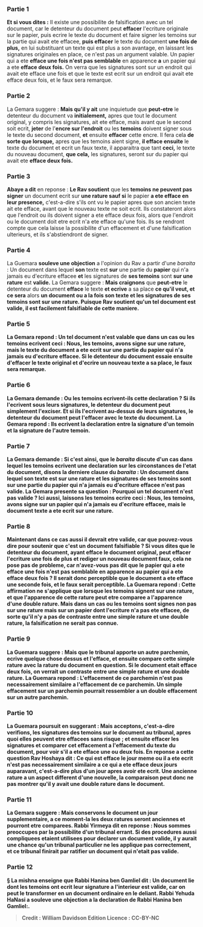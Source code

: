 
### Partie 1
<b>Et si vous dites :</b> Il existe une possibilite de falsification avec un tel document, car le detenteur du document peut <b>effacer</b> l'ecriture originale sur le papier, puis ecrire le texte du document et faire signer les temoins sur la partie qui avait ete effacee, <b>puis effacer</b> le texte du document <b>une fois de plus,</b> en lui substituant un texte qui est plus a son avantage, en laissant les signatures originales en place, ce n'est pas un argument valable. Un papier qui a ete <b>efface une fois n'est pas semblable</b> en apparence <b>a</b> un papier qui a ete <b>efface deux fois.</b> On verra que les signatures sont sur un endroit qui avait ete efface une fois et que le texte est ecrit sur un endroit qui avait ete efface deux fois, et le faux sera remarque.

### Partie 2
La Gemara suggere : <b>Mais qu'il y ait</b> une inquietude</b> que <b>peut-etre</b> le detenteur du document va <b>initialement,</b> apres que tout le document original, y compris les signatures, ait ete efface, mais avant que le second soit ecrit, <b>jeter</b> de l'<b>encre sur l'endroit</b> ou les <b>temoins</b> doivent signer sous le texte du second document, <b>et</b> ensuite <b>effacer</b> cette encre. Il fera cela <b>de sorte que lorsque,</b> apres que les temoins aient signe, <b>il efface ensuite</b> le texte du document et ecrit un faux texte, il apparaitra que tant <b>ceci,</b> le texte du nouveau document, <b>que cela,</b> les signatures, seront sur du papier qui avait ete <b>efface deux fois.</b>

### Partie 3
<b>Abaye a dit</b> en reponse : <b>Le Rav soutient</b> que les <b>temoins ne peuvent pas signer</b> un document ecrit sur <b>une rature sauf si</b> le papier <b>a ete efface en leur presence,</b> c'est-a-dire s'ils ont vu le papier apres que son ancien texte ait ete efface, avant que le nouveau texte ne soit ecrit. Ils constateront alors que l'endroit ou ils doivent signer a ete efface deux fois, alors que l'endroit ou le document doit etre ecrit n'a ete efface qu'une fois. Ils se rendront compte que cela laisse la possibilite d'un effacement et d'une falsification ulterieurs, et ils s'abstiendront de signer.

### Partie 4
La Guemara <b>souleve une objection</b> a l'opinion du Rav a partir d'une <i>baraita</i> : Un document dans lequel <b>son</b> texte est <b>sur</b> une partie du <b>papier</b> qui n'a jamais eu d'ecriture effacee <b>et</b> les signatures de <b>ses temoins</b> sont <b>sur une rature</b> est <b>valide.</b> La Gemara suggere : <b>Mais craignons</b> que <b>peut-etre</b> le detenteur du document <b>efface</b> le texte <b>et ecrive</b> a sa place <b>ce qu'il veut, et ce sera</b> alors <b>un document ou a la fois <b>son</b> texte <b>et</b> les signatures de <b>ses temoins</b> sont <b>sur une rature. </b> Puisque Rav soutient qu'un tel document est valide, il est facilement falsifiable de cette maniere.

### Partie 5
La Gemara repond : Un tel document n'est valable que dans un cas <b>ou les temoins <b>ecrivent ceci</b> : Nous,</b> les <b>temoins, avons signe sur une rature, mais le texte du document</b> <b>a ete ecrit sur</b> une partie du <b>papier</b> qui n'a jamais eu d'ecriture effacee. Si le detenteur du document essaie ensuite d'effacer le texte original et d'ecrire un nouveau texte a sa place, le faux sera remarque.

### Partie 6
La Gemara demande : <b>Ou</b> les temoins <b>ecrivent-ils</b> cette declaration ? <b>Si</b> ils l'ecrivent <b>sous</b> leurs signatures, le detenteur du document peut simplement <b>l'exciser.</b> Et <b>si</b> ils l'ecrivent <b>au-dessus</b> de leurs signatures, le detenteur du document peut <b>l'effacer</b> avec le texte du document. La Gemara repond : <b>Ils ecrivent</b> la declaration <b>entre</b> la signature d'un <b>temoin et</b> la signature de l'autre <b>temoin.</b>

### Partie 7
La Gemara demande : <b>Si c'est ainsi,</b> que le <i>baraita</i> discute d'un cas dans lequel les temoins ecrivent une declaration sur les circonstances de l'etat du document, <b>disons la derniere clause</b> du <i>baraita</i> : Un document dans lequel <b>son</b> texte <b>est sur une rature et</b> les signatures de <b>ses temoins sont sur</b> une partie du <b>papier</b> qui n'a jamais eu d'ecriture effacee n'est <b>pas valide.</b> La Gemara presente sa question : <b>Pourquoi</b> un tel document n'est <b>pas valide ? Ici aussi, laissons</b> les temoins <b>ecrire ceci : Nous,</b> les <b>temoins, avons signe sur un papier</b> qui n'a jamais eu d'ecriture effacee, <b>mais le document</b> texte a ete ecrit <b>sur une rature.</b>

### Partie 8
<b>Maintenant</b> dans ce cas <b>aussi</b> il devrait etre valide, car <b>que</b> pouvez-vous <b>dire</b> pour soutenir que c'est un document falsifiable ? Si vous dites que le detenteur du document, ayant <b>efface</b> le document original, peut <b>effacer</b> l'ecriture <b>une fois de plus</b> et rediger un nouveau document faux, cela ne pose pas de probleme, car <b>n'avez-vous pas dit</b> que le papier qui a ete <b>efface une fois n'est pas semblable</b> en apparence <b>au papier qui a ete <b>efface deux fois ? </b> Il serait donc perceptible que le document a ete efface une seconde fois, et le faux serait perceptible. La Guemara repond : <b>Cette affirmation</b> ne s'applique que <b>lorsque les temoins signent sur une rature,</b> et que l'apparence de cette rature peut etre comparee a l'apparence d'une double rature. Mais dans un cas <b>ou les temoins sont signes non pas sur une rature mais sur un papier</b> dont l'ecriture n'a pas ete effacee, de sorte qu'il n'y a pas de contraste entre une simple rature et une double rature, la falsification ne serait <b>pas</b> connue.</b>

### Partie 9
La Guemara suggere : <b>Mais</b> que le tribunal <b>apporte un autre parchemin,</b> ecrive quelque chose dessus <b>et l'efface, et</b> ensuite <b>compare</b> cette simple rature avec la rature du document en question. Si le document etait efface deux fois, on verrait un contraste entre une simple rature et une double rature. La Guemara repond : <b>L'effacement de ce parchemin n'est pas</b> necessairement <b>similaire a l'effacement de ce parchemin.</b> Un simple effacement sur un parchemin pourrait ressembler a un double effacement sur un autre parchemin.

### Partie 10
La Guemara poursuit en suggerant : <b>Mais acceptons,</b> c'est-a-dire verifions, <b>les signatures des temoins</b> sur le document <b>au tribunal,</b> apres quoi elles peuvent etre effacees sans risque ; <b>et</b> ensuite <b>effacer</b> les signatures <b>et comparer</b> cet effacement a l'effacement du texte du document, pour voir s'il a ete efface une ou deux fois. En reponse a cette question <b>Rav Hoshaya dit :</b> Ce qui est <b>efface le jour meme</b> ou il a ete ecrit <b>n'est pas</b> necessairement <b>similaire a</b> ce qui a ete <b>efface deux jours</b> auparavant, c'est-a-dire plus d'un jour apres avoir ete ecrit. Une ancienne rature a un aspect different d'une nouvelle, la comparaison peut donc ne pas montrer qu'il y avait une double rature dans le document.

### Partie 11
La Gemara suggere : <b>Mais conservons</b> le document un jour supplementaire, a ce moment-la les deux ratures seront anciennes et pourront etre comparees. <b>Rabbi Yirmeya dit</b> en reponse : <b>Nous sommes preoccupes par</b> la possibilite d'un <b>tribunal errant.</b> Si des procedures aussi compliquees etaient utilisees pour declarer un document valide, il y aurait une chance qu'un tribunal particulier ne les applique pas correctement, et ce tribunal finirait par ratifier un document qui n'etait pas valide.

### Partie 12
§ La mishna enseigne que <b>Rabbi Hanina ben Gamliel dit : Un document lie</b> dont les temoins ont ecrit leur signature a l'interieur est valide, car on peut le transformer en un document ordinaire en le deliant. <b>Rabbi</b> Yehuda HaNasi <b>a souleve une objection a la declaration de Rabbi Hanina ben Gamliel:</b>.

>Credit : William Davidson Edition
>Licence : CC-BY-NC